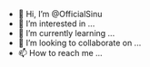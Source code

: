 - 👋 Hi, I’m @OfficialSinu
- 👀 I’m interested in ...
- 🌱 I’m currently learning ...
- 💞️ I’m looking to collaborate on ...
- 📫 How to reach me ...

<!---
OfficialSinu/OfficialSinu is a ✨ special ✨ repository because its `README.md` (this file) appears on your GitHub profile.
You can click the Preview link to take a look at your changes.
--->
